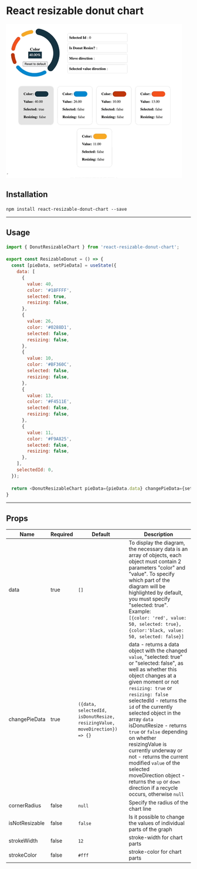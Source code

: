 # React resizable donut chart

![Example](https://raw.githubusercontent.com/dev-ik/react-resizable-donut-chart/main/example.gif)

## Installation

`npm install react-resizable-donut-chart --save`

---

## Usage

```js
import { DonutResizableChart } from 'react-resizable-donut-chart';

export const ResizableDonut = () => {
  const [pieData, setPieData] = useState({
    data: [
      {
        value: 40,
        color: '#18FFFF',
        selected: true,
        resizing: false,
      },
      {
        value: 26,
        color: '#0288D1',
        selected: false,
        resizing: false,
      },
      {
        value: 10,
        color: '#BF360C',
        selected: false,
        resizing: false,
      },
      {
        value: 13,
        color: '#F4511E',
        selected: false,
        resizing: false,
      },
      {
        value: 11,
        color: '#F9A825',
        selected: false,
        resizing: false,
      },
    ],
    selectedId: 0,
  });

  return <DonutResizableChart pieData={pieData.data} changePieData={setPieData} />;
}
```

---

## Props

| Name           | Required | Default                                                                   | Description                                                                                                                                                                                                                                                                                                                                                                                                                                                                                                                                                                    |
|----------------|----------|---------------------------------------------------------------------------|--------------------------------------------------------------------------------------------------------------------------------------------------------------------------------------------------------------------------------------------------------------------------------------------------------------------------------------------------------------------------------------------------------------------------------------------------------------------------------------------------------------------------------------------------------------------------------|
| data           | true     | `[]`                                                                      | To display the diagram, the necessary data is an array of objects, each object must contain 2 parameters "color" and "value". To specify which part of the diagram will be highlighted by default, you must specify "selected: true". Example: <br/>```[{color: 'red', value: 50, selected: true},{color:'black, value: 50, selected: false}]```                                                                                                                                                                                                                               |
| changePieData  | true     | `({data, selectedId, isDonutResize, resizingValue, moveDirection}) => {}` | data - returns a data object with the changed `value`, "selected: true" or "selected: false", as well as whether this object changes at a given moment or not `resizing: true` or `resizing: false` <br/> selectedId - returns the `id` of the currently selected object in the array `data`<br/> isDonutResize - returns `true` or `false` depending on whether<br/> resizingValue is currently underway or not - returns the current modified `value` of the selected<br/> moveDirection object - returns the `up` or `down` direction if a recycle occurs, otherwise `null` |
| cornerRadius   | false    | `null`                                                                    | Specify the radius of the chart line                                                                                                                                                                                                                                                                                                                                                                                                                                                                                                                                           | 
| isNotResizable | false    | `false`                                                                   | Is it possible to change the values of individual parts of the graph                                                                                                                                                                                                                                                                                                                                                                                                                                                                                                           |
| strokeWidth    | false    | `12`                                                                      | stroke-width for chart parts                                                                                                                                                                                                                                                                                                                                                                                                                                                                                                                                                   |
| strokeColor    | false    | `#fff`                                                                    | stroke-color for chart parts                                                                                                                                                                                                                                                                                                                                                                                                                                                                                                                                                   |
                                     
